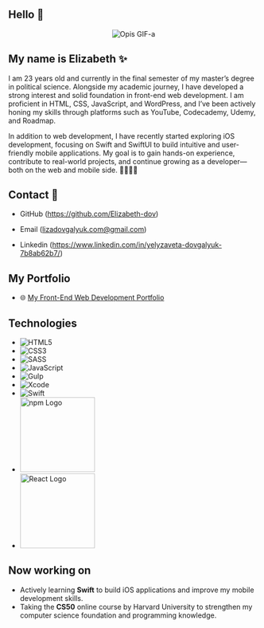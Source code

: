 ## Hello 👋

<p align="center">
  <img src="https://media.giphy.com/media/L1R1tvI9svkIWwpVYr/giphy.gif" alt="Opis GIF-a">
</p>

## My name is **Elizabeth** ✨

I am 23 years old and currently in the final semester of my master’s degree in political science. Alongside my academic journey, I have developed a strong interest and solid foundation in front-end web development. I am proficient in HTML, CSS, JavaScript, and WordPress, and I’ve been actively honing my skills through platforms such as YouTube, Codecademy, Udemy, and Roadmap.

In addition to web development, I have recently started exploring iOS development, focusing on Swift and SwiftUI to build intuitive and user-friendly mobile applications. My goal is to gain hands-on experience, contribute to real-world projects, and continue growing as a developer—both on the web and mobile side. 🚀👩🏼‍💻

## Contact 📩

- GitHub (https://github.com/Elizabeth-dov)
  
- Email (lizadovgalyuk.com@gmail.com)

- Linkedin (https://www.linkedin.com/in/yelyzaveta-dovgalyuk-7b8ab62b7/)



## My Portfolio 
- 🌐 [My Front-End Web Development Portfolio](https://elizabeth-dov.github.io/Project_6-my.portfolio/)



## Technologies

- ![HTML5](https://img.shields.io/badge/HTML5-E34F26?style=for-the-badge&logo=html5&logoColor=white)
- ![CSS3](https://img.shields.io/badge/CSS3-1572B6?style=for-the-badge&logo=css3&logoColor=white)
- ![SASS](https://img.shields.io/badge/SASS-CC6699?style=for-the-badge&logo=sass&logoColor=white)
- ![JavaScript](https://img.shields.io/badge/JavaScript-F7DF1E?style=for-the-badge&logo=javascript&logoColor=black)
- ![Gulp](https://img.shields.io/badge/-Gulp-CF4647?logo=gulp&logoColor=white&style=flat)
- ![Xcode](https://img.shields.io/badge/Xcode-147EFB?style=for-the-badge&logo=xcode&logoColor=white)
- ![Swift](https://img.shields.io/badge/Swift-F05138?style=for-the-badge&logo=swift&logoColor=white)
- <img src="https://upload.wikimedia.org/wikipedia/commons/d/db/Npm-logo.svg" alt="npm Logo" width="150"/>
- <img src="https://upload.wikimedia.org/wikipedia/commons/a/a7/React-icon.svg" alt="React Logo" width="150"/>



## Now working on

- Actively learning **Swift** to build iOS applications and improve my mobile development skills.
- Taking the **CS50** online course by Harvard University to strengthen my computer science foundation and programming knowledge. 



